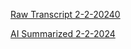 [Raw Transcript 2-2-20240](https://github.com/MCBasterSheet/MCBasterSheet/blob/main/MCB150/pages/Raw%20Transcript%202-2-2024.md)


[AI Summarized 2-2-2024](https://github.com/MCBasterSheet/MCBasterSheet/blob/main/MCB150/pages/AI%20Summarized%202-2-2024.md)
